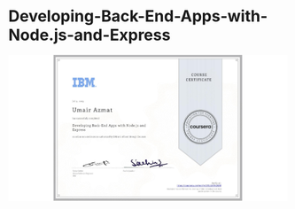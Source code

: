 <h1>Developing-Back-End-Apps-with-Node.js-and-Express</h1>
<img src="Developing-Back-End-Apps-with-Node.js-and-Express.png" alt="">
